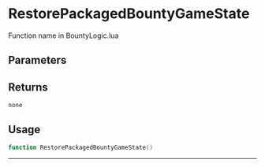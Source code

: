 # RestorePackagedBountyGameState
Function name in BountyLogic.lua
## Parameters

## Returns
`none`
## Usage
```lua
function RestorePackagedBountyGameState()
```
---
